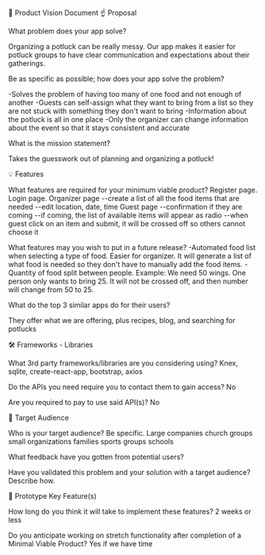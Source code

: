 👀 Product Vision Document
☝️ Proposal

What problem does your app solve?

Organizing a potluck can be really messy. Our app makes it easier for potluck groups to have clear communication and expectations about their gatherings.

Be as specific as possible; how does your app solve the problem?

-Solves the problem of having too many of one food and not enough of another
-Guests can self-assign what they want to bring from a list so they are not stuck with something they don't want to bring
-Information about the potluck is all in one place
-Only the organizer can change information about the event so that it stays consistent and accurate

What is the mission statement?

Takes the guesswork out of planning and organizing a potluck!

💡 Features

What features are required for your minimum viable product?
Register page.
Login page.
Organizer page
--create a list of all the food items that are needed
--edit location, date, time
Guest page
--confirmation if they are coming
--if coming, the list of available items will appear as radio
--when guest click on an item and submit, it will be crossed off so others cannot choose it

What features may you wish to put in a future release?
-Automated food list when selecting a type of food. Easier for organizer. It will generate a list of what food is needed so they don't have to manually add the food items.
-Quantity of food split between people. Example: We need 50 wings. One person only wants to bring 25. It will not be crossed off, and then number will change from 50 to 25.

What do the top 3 similar apps do for their users?

They offer what we are offering, plus recipes, blog, and searching for potlucks

🛠 Frameworks - Libraries

What 3rd party frameworks/libraries are you considering using?
Knex, sqlite, create-react-app, bootstrap, axios

Do the APIs you need require you to contact them to gain access?
No

Are you required to pay to use said API(s)?
No

🎯 Target Audience

Who is your target audience? Be specific.
Large companies
church groups
small organizations
families
sports groups
schools

What feedback have you gotten from potential users?



Have you validated this problem and your solution with a target audience? Describe how.



🔑 Prototype Key Feature(s)

How long do you think it will take to implement these features?
2 weeks or less

Do you anticipate working on stretch functionality after completion of a Minimal Viable Product?
Yes if we have time

